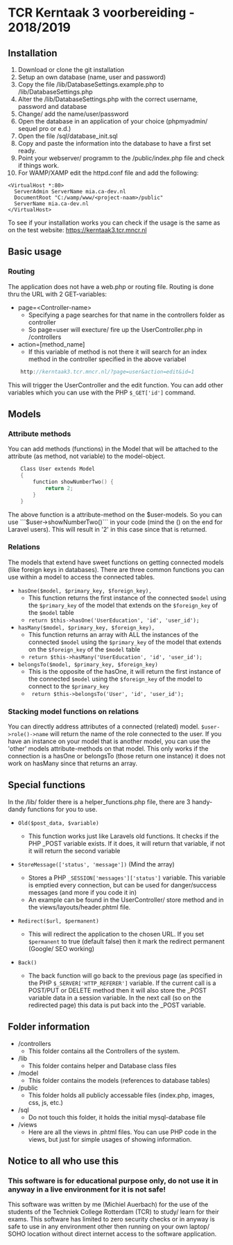 # TCR Kerntaak 3 voorbereiding - 2018/2019

## Installation

1. Download or clone the git installation
2. Setup an own database (name, user and password)
3. Copy the file /lib/DatabaseSettings.example.php to /lib/DatabaseSettings.php
4. Alter the /lib/DatabaseSettings.php with the correct username, password and database
5. Change/ add the name/user/password
6. Open the database in an application of your choice (phpmyadmin/ sequel pro or e.d.)
7. Open the file /sql/database_init.sql 
8. Copy and paste the information into the database to have a first set ready.
9. Point your webserver/ programm to the /public/index.php file and check if things work.
10. For WAMP/XAMP edit the httpd.conf file and add the following:
```
<VirtualHost *:80>
  ServerAdmin ServerName mia.ca-dev.nl
  DocumentRoot "C:/wamp/www/<project-naam>/public"
  ServerName mia.ca-dev.nl
</VirtualHost>
```
To see if your installation works you can check if the usage is the same as on the test website: https://kerntaak3.tcr.mncr.nl

## Basic usage
### Routing
The application does not have a web.php or routing file. Routing is done thru the URL with 2 GET-variables:
* page=&lt;Controller-name&gt;
    * Specifying a page searches for that name in the controllers folder as controller
    * So page=user will execture/ fire up the UserController.php in /controllers
* action=[method_name]
    * If this variable of method is not there it will search for an index method in the controller specified in the above variabel

``` c
    http://kerntaak3.tcr.mncr.nl/?page=user&action=edit&id=1
```
This will trigger the UserController and the edit function. You can add other variables which you can use with the PHP ```$_GET['id']``` command.

## Models
### Attribute methods
You can add methods (functions) in the Model that will be attached to the attribute (as method, not variable) to the model-object.

```c
    Class User extends Model
    {
        function showNumberTwo() {
            return 2;
        }
    }
```
The above function is a attribute-method on the $user-models. So you can use ```$user->showNumberTwo()``` in your code (mind the () on the end for Laravel users). This will result in '2' in this case since that is returned.

### Relations
The models that extend have sweet functions on getting connected models (like foreign keys in databases). There are three common functions you can use within a model to access the connected tables.
* ```hasOne($model, $primary_key, $foreign_key),```
    * This function returns the first instance of the connected ```$model``` using the ```$primary_key``` of the model that extends on the ```$foreign_key``` of the ```$model``` table
    * ``` return $this->hasOne('UserEducation', 'id', 'user_id'); ```  
* ```hasMany($model, $primary_key, $foreign_key),```
    * This function returns an array with ALL the instances of the connected ```$model``` using the ```$primary_key``` of the model that extends on the ```$foreign_key``` of the ```$model``` table
    * ``` return $this->hasMany('UserEducation', 'id', 'user_id'); ```  
* ```belongsTo($model, $primary_key, $foreign_key)```
    * This is the opposite of the hasOne, it will return the first instance of the connected ```$model``` using the ```$foreign_key``` of the model to connect to the ```$primary_key```
    * ``` return $this->belongsTo('User', 'id', 'user_id');```
    
### Stacking model functions on relations
You can directly address attributes of a connected (related) model. ```$user->role()->name``` will return the name of the role connected to the user.
If you have an instance on your model that is another model, you can use the 'other' models attribute-methods on that model. This only works if the connection is a hasOne or belongsTo (those return one instance) it does not work on hasMany since that returns an array. 
   

## Special functions
In the /lib/ folder there is a helper_functions.php file, there are 3 handy-dandy functions for you to use.
* ```Old($post_data, $variable)```
    * This function works just like Laravels old functions. It checks if the PHP _POST variable exists. If it does, it will return that variable, if not it will return the second variable

* ```StoreMessage(['status', 'message'])``` (Mind the array)
    * Stores a PHP ```_SESSION['messages']['status']``` variable. This variable is emptied every connection, but can be used for danger/success messages (and more if you code it in)
    * An example can be found in the UserController/ store method and in the views/layouts/header.phtml file.
* ```Redirect($url, $permanent)```
    * This will redirect the application to the chosen URL. If you set ```$permanent``` to true (default false) then it mark the redirect permanent (Google/ SEO working)
* ```Back()```
    * The back function will go back to the previous page (as specified in the PHP ```$_SERVER['HTTP_REFERER']``` variable. If the current call is a POST/PUT or DELETE method then it will also store the _POST variable data in a session variable. In the next call (so on the redirected page) this data is put back into the _POST variable.

## Folder information
* /controllers
    * This folder contains all the Controllers of the system. 
* /lib
    * This folder contains helper and Database class files
* /model
    * This folder contains the models (references to database tables)
* /public
    * This folder holds all publicly accessable files (index.php, images, css, js, etc.)
* /sql
    * Do not touch this folder, it holds the initial mysql-database file
* /views
    * Here are all the views in .phtml files. You can use PHP code in the views, but just for simple usages of showing information. 


## Notice to all who use this
### This software is for educational purpose only, do not use it in anyway in a live environment for it is not safe!
This software was written by me (Michiel Auerbach) for the use of the students of the Techniek College Rotterdam (TCR)
to study/ learn for their exams. This software has limited to zero security checks or in anyway is safe to
use in any environment other then running on your own laptop/ SOHO location without direct internet access to the
software application. 
